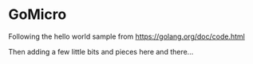 # GoMicro

Following the hello world sample from https://golang.org/doc/code.html

Then adding a few little bits and pieces here and there...


